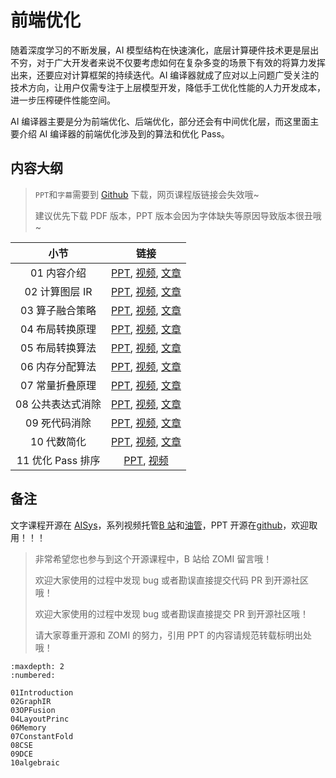 <!--Copyright © ZOMI 适用于[License](https://github.com/chenzomi12/AISystem)版权许可-->

# 前端优化

随着深度学习的不断发展，AI 模型结构在快速演化，底层计算硬件技术更是层出不穷，对于广大开发者来说不仅要考虑如何在复杂多变的场景下有效的将算力发挥出来，还要应对计算框架的持续迭代。AI 编译器就成了应对以上问题广受关注的技术方向，让用户仅需专注于上层模型开发，降低手工优化性能的人力开发成本，进一步压榨硬件性能空间。

AI 编译器主要是分为前端优化、后端优化，部分还会有中间优化层，而这里面主要介绍 AI 编译器的前端优化涉及到的算法和优化 Pass。

## 内容大纲

> `PPT`和`字幕`需要到 [Github](https://github.com/chenzomi12/AISystem) 下载，网页课程版链接会失效哦~
>
> 建议优先下载 PDF 版本，PPT 版本会因为字体缺失等原因导致版本很丑哦~

| 小节 | 链接|
|:--:|:--:|
| 01 内容介绍| [PPT](./01Introduction.pdf), [视频](https://www.bilibili.com/video/BV1ne411w7n2/), [文章](./01Introduction.md) |
| 02 计算图层 IR| [PPT](./02GraphIR.pdf), [视频](https://www.bilibili.com/video/BV1kV4y1w72W/), [文章](./02GraphIR.md)  |
| 03 算子融合策略| [PPT](./03OPFusion.pdf), [视频](https://www.bilibili.com/video/BV1P24y1D7RV/), [文章](./03OPFusion.md)  |
| 04 布局转换原理 | [PPT](./04LayoutPrinc.pdf), [视频](https://www.bilibili.com/video/BV1xK411z7Uw/), [文章](./04LayoutPrinc.md) |
| 05 布局转换算法 | [PPT](./05LayoutAlgo.pdf), [视频](https://www.bilibili.com/video/BV1gd4y1Y7dc/), [文章](./05LayoutAlgo.md)  |
| 06 内存分配算法| [PPT](./06Memory.pdf), [视频](https://www.bilibili.com/video/BV1nM411879s/), [文章](./06Memory.md)  |
| 07 常量折叠原理| [PPT](./07ConstantFold.pdf), [视频](https://www.bilibili.com/video/BV1P8411W7dY/), [文章](./07ConstantFold.md)  |
| 08 公共表达式消除 | [PPT](./08CSE.pdf), [视频](https://www.bilibili.com/video/BV1rv4y1Q7tp/), [文章](./08CSE.md)  |
| 09 死代码消除 | [PPT](./09DCE.pdf), [视频](https://www.bilibili.com/video/BV1hD4y1h7nh/), [文章](./09DCE.md)  |
| 10 代数简化| [PPT](./10Algebraic.pdf), [视频](https://www.bilibili.com/video/BV1g24y1Q7qC/), [文章](./10Algebraic.md)  |
| 11 优化 Pass 排序| [PPT](./11Summary.pdf), [视频](https://www.bilibili.com/video/BV1L14y1P7ku/)  |

## 备注

文字课程开源在 [AISys](https://chenzomi12.github.io/)，系列视频托管[B 站](https://space.bilibili.com/517221395)和[油管](https://www.youtube.com/@ZOMI666/videos)，PPT 开源在[github](https://github.com/chenzomi12/AISystem)，欢迎取用！！！

> 非常希望您也参与到这个开源课程中，B 站给 ZOMI 留言哦！
> 
> 欢迎大家使用的过程中发现 bug 或者勘误直接提交代码 PR 到开源社区哦！
>
> 欢迎大家使用的过程中发现 bug 或者勘误直接提交 PR 到开源社区哦！
>
> 请大家尊重开源和 ZOMI 的努力，引用 PPT 的内容请规范转载标明出处哦！

    
```toc
:maxdepth: 2
:numbered:

01Introduction
02GraphIR
03OPFusion
04LayoutPrinc
06Memory
07ConstantFold
08CSE
09DCE
10algebraic
```
        